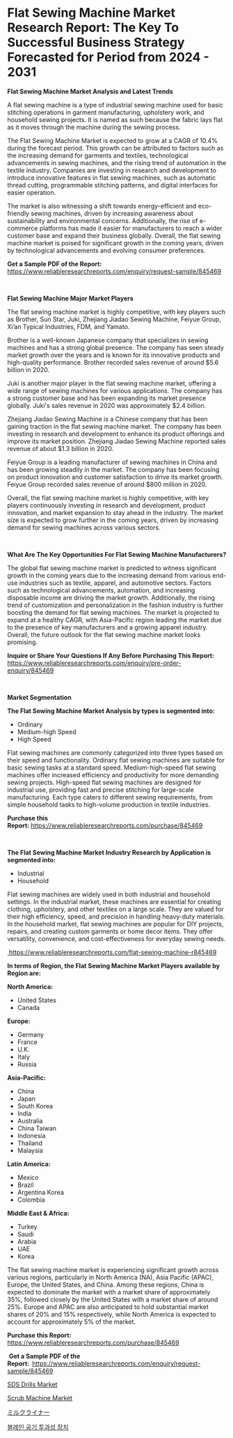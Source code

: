 <p><h1>Flat Sewing Machine Market Research Report: The Key To Successful Business Strategy Forecasted for Period from 2024 - 2031</h1></p><p><strong>Flat Sewing Machine Market Analysis and Latest Trends</strong></p>
<p><p>A flat sewing machine is a type of industrial sewing machine used for basic stitching operations in garment manufacturing, upholstery work, and household sewing projects. It is named as such because the fabric lays flat as it moves through the machine during the sewing process.</p><p>The Flat Sewing Machine Market is expected to grow at a CAGR of 10.4% during the forecast period. This growth can be attributed to factors such as the increasing demand for garments and textiles, technological advancements in sewing machines, and the rising trend of automation in the textile industry. Companies are investing in research and development to introduce innovative features in flat sewing machines, such as automatic thread cutting, programmable stitching patterns, and digital interfaces for easier operation.</p><p>The market is also witnessing a shift towards energy-efficient and eco-friendly sewing machines, driven by increasing awareness about sustainability and environmental concerns. Additionally, the rise of e-commerce platforms has made it easier for manufacturers to reach a wider customer base and expand their business globally. Overall, the flat sewing machine market is poised for significant growth in the coming years, driven by technological advancements and evolving consumer preferences.</p></p>
<p><strong>Get a Sample PDF of the Report:&nbsp;</strong> <a href="https://www.reliableresearchreports.com/enquiry/request-sample/845469">https://www.reliableresearchreports.com/enquiry/request-sample/845469</a></p>
<p>&nbsp;</p>
<p><strong>Flat Sewing Machine Major Market Players</strong></p>
<p><p>The flat sewing machine market is highly competitive, with key players such as Brother, Sun Star, Juki, Zhejiang Jiadao Sewing Machine, Feiyue Group, Xi’an Typical Industries, FDM, and Yamato. </p><p>Brother is a well-known Japanese company that specializes in sewing machines and has a strong global presence. The company has seen steady market growth over the years and is known for its innovative products and high-quality performance. Brother recorded sales revenue of around $5.6 billion in 2020.</p><p>Juki is another major player in the flat sewing machine market, offering a wide range of sewing machines for various applications. The company has a strong customer base and has been expanding its market presence globally. Juki's sales revenue in 2020 was approximately $2.4 billion.</p><p>Zhejiang Jiadao Sewing Machine is a Chinese company that has been gaining traction in the flat sewing machine market. The company has been investing in research and development to enhance its product offerings and improve its market position. Zhejiang Jiadao Sewing Machine reported sales revenue of about $1.3 billion in 2020.</p><p>Feiyue Group is a leading manufacturer of sewing machines in China and has been growing steadily in the market. The company has been focusing on product innovation and customer satisfaction to drive its market growth. Feiyue Group recorded sales revenue of around $800 million in 2020.</p><p>Overall, the flat sewing machine market is highly competitive, with key players continuously investing in research and development, product innovation, and market expansion to stay ahead in the industry. The market size is expected to grow further in the coming years, driven by increasing demand for sewing machines across various sectors.</p></p>
<p>&nbsp;</p>
<p><strong>What Are The Key Opportunities For Flat Sewing Machine Manufacturers?</strong></p>
<p><p>The global flat sewing machine market is predicted to witness significant growth in the coming years due to the increasing demand from various end-use industries such as textile, apparel, and automotive sectors. Factors such as technological advancements, automation, and increasing disposable income are driving the market growth. Additionally, the rising trend of customization and personalization in the fashion industry is further boosting the demand for flat sewing machines. The market is projected to expand at a healthy CAGR, with Asia-Pacific region leading the market due to the presence of key manufacturers and a growing apparel industry. Overall, the future outlook for the flat sewing machine market looks promising.</p></p>
<p><strong>Inquire or Share Your Questions If Any Before Purchasing This Report:</strong> <a href="https://www.reliableresearchreports.com/enquiry/pre-order-enquiry/845469">https://www.reliableresearchreports.com/enquiry/pre-order-enquiry/845469</a></p>
<p>&nbsp;</p>
<p><strong>Market Segmentation</strong></p>
<p><strong>The Flat Sewing Machine Market Analysis by types is segmented into:</strong></p>
<p><ul><li>Ordinary</li><li>Medium-high Speed</li><li>High Speed</li></ul></p>
<p><p>Flat sewing machines are commonly categorized into three types based on their speed and functionality. Ordinary flat sewing machines are suitable for basic sewing tasks at a standard speed. Medium-high-speed flat sewing machines offer increased efficiency and productivity for more demanding sewing projects. High-speed flat sewing machines are designed for industrial use, providing fast and precise stitching for large-scale manufacturing. Each type caters to different sewing requirements, from simple household tasks to high-volume production in textile industries.</p></p>
<p><strong>Purchase this Report:&nbsp;</strong><a href="https://www.reliableresearchreports.com/purchase/845469">https://www.reliableresearchreports.com/purchase/845469</a></p>
<p>&nbsp;</p>
<p><strong>The Flat Sewing Machine Market Industry Research by Application is segmented into:</strong></p>
<p><ul><li>Industrial</li><li>Household</li></ul></p>
<p><p>Flat sewing machines are widely used in both industrial and household settings. In the industrial market, these machines are essential for creating clothing, upholstery, and other textiles on a large scale. They are valued for their high efficiency, speed, and precision in handling heavy-duty materials. In the household market, flat sewing machines are popular for DIY projects, repairs, and creating custom garments or home decor items. They offer versatility, convenience, and cost-effectiveness for everyday sewing needs.</p></p>
<p><a href="https://www.reliableresearchreports.com/flat-sewing-machine-r845469">&nbsp;https://www.reliableresearchreports.com/flat-sewing-machine-r845469</a></p>
<p><strong>In terms of Region, the Flat Sewing Machine Market Players available by Region are:</strong></p>
<p>
    <p> <strong> North America: </strong>
        <ul>
            <li>United States</li>
            <li>Canada</li>
        </ul>
        </p> 
    <p> <strong> Europe: </strong>
        <ul>
            <li>Germany</li>
            <li>France</li>
            <li>U.K.</li>
            <li>Italy</li>
            <li>Russia</li>
        </ul>
        </p> 
    <p> <strong> Asia-Pacific: </strong>
        <ul>
            <li>China</li>
            <li>Japan</li>
            <li>South Korea</li>
            <li>India</li>
            <li>Australia</li>
            <li>China Taiwan</li>
            <li>Indonesia</li>
            <li>Thailand</li>
            <li>Malaysia</li>
        </ul>
        </p> 
    <p> <strong> Latin America: </strong>
        <ul>
            <li>Mexico</li>
            <li>Brazil</li>
            <li>Argentina Korea</li>
            <li>Colombia</li>
        </ul>
        </p> 
    <p> <strong> Middle East & Africa: </strong>
        <ul>
            <li>Turkey</li>
            <li>Saudi</li>
            <li>Arabia</li>
            <li>UAE</li>
            <li>Korea</li>
        </ul>
    </p>
    </p>
<p><p>The flat sewing machine market is experiencing significant growth across various regions, particularly in North America (NA), Asia Pacific (APAC), Europe, the United States, and China. Among these regions, China is expected to dominate the market with a market share of approximately 35%, followed closely by the United States with a market share of around 25%. Europe and APAC are also anticipated to hold substantial market shares of 20% and 15% respectively, while North America is expected to account for approximately 5% of the market.</p></p>
<p><strong>Purchase this Report: </strong><a href="https://www.reliableresearchreports.com/purchase/845469">https://www.reliableresearchreports.com/purchase/845469</a></p>
<p>&nbsp;<strong>Get a Sample PDF of the Report:&nbsp;&nbsp;</strong><a href="https://www.reliableresearchreports.com/enquiry/request-sample/845469">https://www.reliableresearchreports.com/enquiry/request-sample/845469</a></p>
<p><strong></strong></p>
<p><p><a href="https://github.com/dx0328/Market-Research-Report-List-2/blob/main/sds-drills-market.md">SDS Drills Market</a></p><p><a href="https://github.com/Glendatilghmankmgz0rbhwpy/Market-Research-Report-List-2/blob/main/scrub-machine-market.md">Scrub Machine Market</a></p><p><a href="https://github.com/EmoryYundt1935/Market-Research-Report-List-1/blob/main/856357228964.md">ミルクライナー</a></p><p><a href="https://github.com/fernandotryO5lson96765/Market-Research-Report-List-1/blob/main/736090426625.md">블레인 공기 투과성 장치</a></p></p>